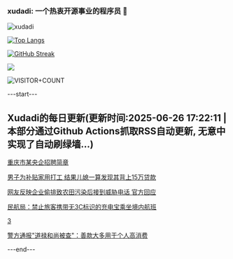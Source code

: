 ### xudadi: 一个热衷开源事业的程序员 👋

![xudadi](https://github-readme-stats-git-masterorgs-github-readme-stats-team.vercel.app/api?username=xudadi)

[![Top Langs](https://github-readme-stats.vercel.app/api/top-langs/?username=xudadi)](https://github.com/anuraghazra/github-readme-stats)

[![GitHub Streak](https://streak-stats.demolab.com?user=xudadi&locale=zh_Hans)](https://git.io/streak-stats)

![](https://raw.githubusercontent.com/xudadi/xudadi/main/assets/github-contribution-grid-snake.svg)

![VISITOR+COUNT](https://komarev.com/ghpvc/?username=xudadi&label=VISITOR+COUNT)


---start---

## Xudadi的每日更新(更新时间:2025-06-26 17:22:11 | 本部分通过Github Actions抓取RSS自动更新, 无意中实现了自动刷绿墙...)

[重庆市某央企招聘简章](https://www.gongkaoleida.com/article/2475039)

[男子为补贴家用打工 结果儿媳一算发现其背上15万贷款](https://m.163.com/news/article/K2VCQCRO0534P59R.html)

[网友反映企业偷排致农田污染后接到威胁电话 官方回应](https://m.163.com/news/article/K2VPLLHA0534P59R.html)

[民航局：禁止旅客携带无3C标识的充电宝乘坐境内航班](https://m.163.com/news/article/K2VU6II50534A4SC.html)

[3](https://m.163.com/touch/news/sub/domestic)

[警方通报"道禄和尚被查"：善款大多用于个人高消费](https://m.163.com/news/article/K2VS9A4D0534A4SC.html)

---end---
